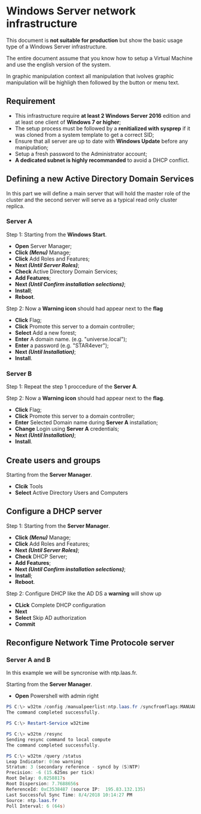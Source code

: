 # Windows Server network infrastructure

This document is **not suitable for production** but show the basic usage type of a Windows Server infrastructure.

The entire document assume that you know how to setup a Virtual Machine and use the english version of the system.

In graphic manipulation context all manipulation that ivolves graphic manipulation will be highligh then followed by the button or menu text.

## Requirement

- This infrastructure require **at least 2 Windows Server 2016** edition and at least one client of **Windows 7 or higher**;
- The setup process must be followed by a **renitialized with sysprep** if it was cloned from a system template to get a correct SID;
- Ensure that all server are up to date with **Windows Update** before any manipulation;
- Setup a fresh password to the Administrator account;
- **A dedicated subnet is highly recommanded** to avoid a DHCP conflict.

## Defining a new Active Directory Domain Services

In this part we will define a main server that will hold the master role of the cluster and the second server will serve as a typical read only cluster replica.

### Server A

Step 1: Starting from the **Windows Start**.

- **Open**  Server Manager;
- **Click _(Menu)_** Manage;
- **Click** Add Roles and Features;
- **Next _(Until Server Roles)_**;
- **Check** Active Directory Domain Services;
- **Add Features**;
- **Next _(Until Confirm installation selections)_**;
- **Install**;
- **Reboot**.

Step 2: Now a **Warning icon** should had appear next to the **flag**

- **Click** Flag;
- **Click** Promote this server to a domain controller;
- **Select** Add a new forest;
- **Enter** A domain name. (e.g. "universe.local");
- **Enter** a password (e.g. "STAR4ever");
- **Next _(Until Installation)_**;
- **Install**.

### Server B

Step 1: Repeat the step 1 proccedure of the **Server A**.

Step 2: Now a **Warning icon** should had appear next to the **flag**.

- **Click** Flag;
- **Click** Promote this server to a domain controller;
- **Enter** Selected Domain name during **Server A** installation;
- **Change** Login using **Server A** credentials;
- **Next _(Until Installation)_**;
- **Install**.

## Create users and groups

Starting from the **Server Manager**.

- **Clcik** Tools
- **Select** Active Directory Users and Computers

## Configure a DHCP server

Step 1: Starting from the **Server Manager**.

- **Click _(Menu)_** Manage;
- **Click** Add Roles and Features;
- **Next _(Until Server Roles)_**;
- **Check** DHCP Server;
- **Add Features**;
- **Next _(Until Confirm installation selections)_**;
- **Install**;
- **Reboot**.

Step 2: Configure DHCP like the AD DS a **warning** will show up

- **CLick** Complete DHCP configuration
- **Next**
- **Select** Skip AD authorization
- **Commit**

## Reconfigure Network Time Protocole server

### Server A and B

In this example we will be syncronise with ntp.laas.fr.

Starting from the **Server Manager**.

- **Open** Powershell with admin right

```powershell
PS C:\> w32tm /config /manualpeerlist:ntp.laas.fr /syncfromflags:MANUAL
The command completed successfully.

PS C:\> Restart-Service w32time

PS C:\> w32tm /resync
Sending resync command to local compute
The command completed successfully.

PS C:\> w32tm /query /status
Leap Indicator: 0(no warning)
Stratum: 3 (secondary reference - syncd by (S)NTP)
Precision: -6 (15.625ms per tick)
Root Delay: 0.0258817s
Root Dispersion: 7.7688656s
ReferenceId: 0xC3538487 (source IP:  195.83.132.135)
Last Successful Sync Time: 8/4/2018 10:14:27 PM
Source: ntp.laas.fr
Poll Interval: 6 (64s)
```

